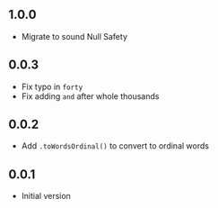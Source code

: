 ## 1.0.0
- Migrate to sound Null Safety

## 0.0.3

- Fix typo in `forty`
- Fix adding `and` after whole thousands 

## 0.0.2

- Add `.toWordsOrdinal()` to convert to ordinal words

## 0.0.1

- Initial version
